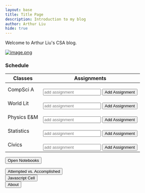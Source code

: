 ```yaml
---
layout: base
title: Title Page
description: Introduction to my blog
author: Arthur Liu
hide: true
---
```


Welcome to Arthur Liu's CSA blog.

[![image.png](https://i.postimg.cc/90K7ymVs/image.png)](https://postimg.cc/zHwvr1yk)

### Schedule

<table id="schedule">
  <thead>
    <tr>
      <th>Classes</th>
      <th>Assignments</th>
    </tr>
  </thead>
  <tbody>
    <tr>
      <td>CompSci A</td>
      <td>
        <ul id="csa-assignments"></ul>
        <input type="text" id="csa-assignment" placeholder="add assignment">
        <button onclick="add('csa')">Add Assignment</button>
      </td>
    </tr>
    <tr>
      <td>World Lit</td>
      <td>
        <ul id="lit-assignments"></ul>
        <input type="text" id="lit-assignment" placeholder="add assignment">
        <button onclick="add('lit')">Add Assignment</button>
      </td>
    </tr>
    <tr>
      <td>Physics E&M</td>
      <td>
        <ul id="enm-assignments"></ul>
        <input type="text" id="enm-assignment" placeholder="add assignment">
        <button onclick="add('enm')">Add Assignment</button>
      </td>
    </tr>
    <tr>
      <td>Statistics</td>
      <td>
        <ul id="stats-assignments"></ul>
        <input type="text" id="stats-assignment" placeholder="add assignment">
        <button onclick="add('stats')">Add Assignment</button>
      </td>
    </tr>
    <tr>
      <td>Civics</td>
      <td>
        <ul id="civics-assignments"></ul>
        <input type="text" id="civics-assignment" placeholder="add assignment">
        <button onclick="add('civics')">Add Assignment</button>
      </td>
    </tr>
  </tbody>
</table>

<button id="notebooks" onclick='toggleNotebooks()'>Open Notebooks</button>

<div id="notebook">
  <button onclick='window.location.href="{{ BaseURL }}/about/attempted_accomplished"'>Attempted vs. Accomplished</button>
  <br>
  <button>Javascript Cell</button>
  <br>
  <button>About</button>
</div>

<script>
  // classes
  const CLASSES = ['csa', 'lit', 'enm', 'stats', 'civics'];

  // load assignments from local storage
  document.addEventListener('DOMContentLoaded', function() {
    document.getElementById("notebook").style.display = "none";

    CLASSES.forEach(cls => {
      const assignments = JSON.parse(localStorage.getItem(cls + '-assignments')) || [];
      assignments.forEach(assignment => list(cls, assignment));
    });
  });

  // add assignments
  function add(classId) {
    const input = document.getElementById(classId + '-assignment');
    const value = input.value.trim();
    if (value) {
      list(classId, value);
      save(classId, value);
      input.value = '';
    }
  }

  // add the assignment to the list
  function list(classId, value) {
    const ul = document.getElementById(classId + '-assignments');
    const li = document.createElement('li');
    li.textContent = value;
    li.onclick = function() {
      ul.removeChild(li);
      remove(classId, value);
    };
    ul.appendChild(li);
  }

  // save the assignment to local storage
  function save(classId, value) {
    const assignments = JSON.parse(localStorage.getItem(classId + '-assignments')) || [];
    assignments.push(value);
    localStorage.setItem(classId + '-assignments', JSON.stringify(assignments));
  }

  // remove on click
  function remove(classId, value) {
    assignments = JSON.parse(localStorage.getItem(classId + '-assignments')) || [];
    localStorage.setItem(classId + '-assignments', JSON.stringify(assignments.filter(assignment => assignment !== value)));
  }

  function toggleNotebooks() {
    const container = document.getElementById("notebook");

    if(container.style.display == "none") {
      container.style.display = "block";
    } else {
      container.style.display = "none";
    }
  }
</script>
